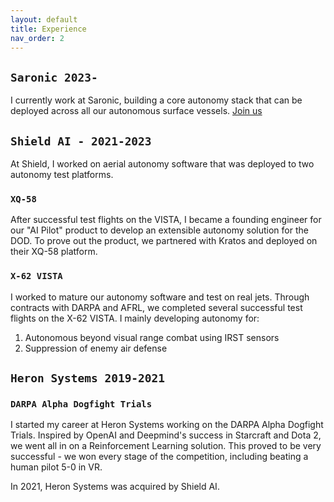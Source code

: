 ```yaml
---
layout: default
title: Experience
nav_order: 2
---
```

## `Saronic 2023-` 

I currently work at Saronic, building a core autonomy stack that can be deployed across all our autonomous surface vessels. 
[Join us](https://jobs.lever.co/saronic)

## `Shield AI - 2021-2023` 
At Shield, I worked on aerial autonomy software that was deployed to two autonomy test platforms.

### `XQ-58`

After successful test flights on the VISTA, I became a founding engineer for our "AI Pilot" product to develop an extensible autonomy solution for the DOD. To prove out the product, we partnered with Kratos and deployed on their XQ-58 platform.

### `X-62 VISTA`

I worked to mature our autonomy software and test on real jets. Through contracts with DARPA and AFRL, we completed several successful test flights on the X-62 VISTA. I mainly developing autonomy for:

1. Autonomous beyond visual range combat using IRST sensors
2. Suppression of enemy air defense

## `Heron Systems 2019-2021`

### `DARPA Alpha Dogfight Trials`

I started my career at Heron Systems working on the DARPA Alpha Dogfight Trials. Inspired by OpenAI and Deepmind's success in Starcraft and Dota 2, we went all in on a Reinforcement Learning solution. This proved to be very successful - we won every stage of the competition, including beating a human pilot 5-0 in VR. 

In 2021, Heron Systems was acquired by Shield AI.
